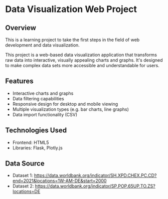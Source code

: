 # Data Visualization Web Project

## Overview

This is a learning project to take the first steps in the field of web development and data visualization.

This project is a web-based data visualization application that transforms raw data into interactive, visually appealing charts and graphs. It's designed to make complex data sets more accessible and understandable for users.

## Features

- Interactive charts and graphs
- Data filtering capabilities
- Responsive design for desktop and mobile viewing
- Multiple visualization types (e.g. bar charts, line graphs)
- Data import functionality (CSV)

## Technologies Used

- Frontend: HTML5
- Libraries: Flask, Plotly.js

## Data Source

- Dataset 1: https://data.worldbank.org/indicator/SH.XPD.CHEX.PC.CD?end=2021&locations=1W-AM-DE&start=2000
- Dataset 2: https://data.worldbank.org/indicator/SP.POP.65UP.TO.ZS?locations=DE
